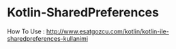 # Kotlin-SharedPreferences

How To Use : http://www.esatgozcu.com/kotlin/kotlin-ile-sharedpreferences-kullanimi
